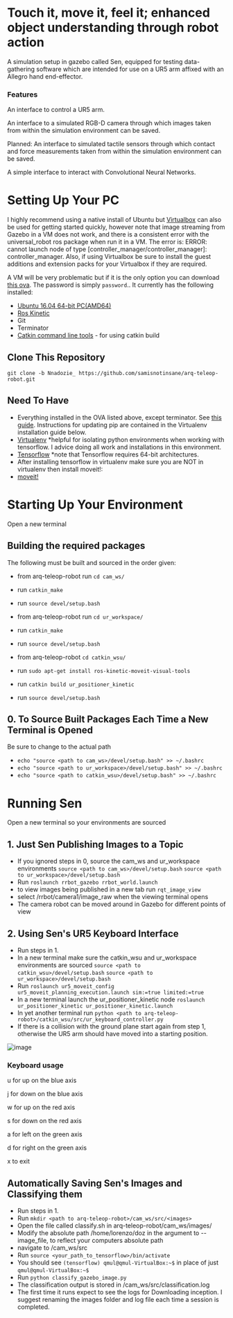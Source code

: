 # Touch it, move it, feel it; enhanced object understanding through robot action
A simulation setup in gazebo called Sen, equipped for testing data-gathering software which are intended for use on a UR5 arm affixed with an Allegro hand end-effector.

### Features

An interface to control a UR5 arm.

An interface to a simulated RGB-D camera through which images taken from within the simulation environment can be saved. 

Planned: An interface to simulated tactile sensors through which contact and force measurements taken from within the simulation environment can be saved.  

A simple interface to interact with Convolutional Neural Networks.

# Setting Up Your PC

I highly recommend using a native install of Ubuntu but [Virtualbox](https://www.virtualbox.org/wiki/Downloads) can also be used for getting started quickly, however note that image streaming from Gazebo in a VM does not work, and there is a consistent error with the universal_robot ros package when run it in a VM. The error is: ERROR: cannot launch node of type [controller_manager/controller_manager]: controller_manager. Also, if using Virtualbox be sure to install the guest additions and extension packs for your Virtualbox if they are required.

A VM will be very problematic but if it is the only option you can download [this ova](https://drive.google.com/open?id=1xC5ZKkmgtbGCBI5yzFGHQGbfDLVZCa3s). The password is simply ```password```.. It currently has the following installed:

- [Ubuntu 16.04 64-bit PC(AMD64)](http://old-releases.ubuntu.com/releases/14.04.0/)
- [Ros Kinetic](http://wiki.ros.org/kinetic/Installation/Ubuntu)
- Git
- Terminator
- [Catkin command line tools](http://catkin-tools.readthedocs.io/en/latest/installing.html#installing-on-ubuntu-with-apt-get) - for using catkin build


## Clone This Repository

```git clone -b Nnadozie_ https://github.com/samisnotinsane/arq-teleop-robot.git```

## Need To Have
- Everything installed in the OVA listed above, except terminator. See [this guide](https://www.ethz.ch/content/dam/ethz/special-interest/mavt/robotics-n-intelligent-systems/rsl-dam/ROS2017/how_to_setup_developer_pc.pdf). Instructions for updating pip are contained in the Virtualenv installation guide below.
- [Virtualenv](https://www.tensorflow.org/install/install_linux#InstallingVirtualenv) *helpful for isolating python environments when working with tensorflow. I advice doing all work and installations in this environment.
- [Tensorflow](https://www.tensorflow.org/install/install_linux) *note that Tensorflow requires 64-bit architectures.
- After installing tensorflow in virtualenv make sure you are NOT in virtualenv then install moveit!:
- [moveit!](http://moveit.ros.org/install/)

# Starting Up Your Environment

Open a new terminal

## Building the required packages
The following must be built and sourced in the order given:

- from arq-teleop-robot run ```cd cam_ws/```
- run ```catkin_make```
- run ```source devel/setup.bash```

- from arq-teleop-robot run ```cd ur_workspace/```
- run ```catkin_make```
- run ```source devel/setup.bash```

- from arq-teleop-robot ```cd catkin_wsu/```
- run ```sudo apt-get install ros-kinetic-moveit-visual-tools```
- run ```catkin build ur_positioner_kinetic```
- run ```source devel/setup.bash```

## 0. To Source Built Packages Each Time a New Terminal is Opened

Be sure to change <path to cam_ws> to the actual path

- ```echo "source <path to cam_ws>/devel/setup.bash" >> ~/.bashrc```
- ```echo "source <path to ur_workspace>/devel/setup.bash" >> ~/.bashrc```
- ```echo "source <path to catkin_wsu>/devel/setup.bash" >> ~/.bashrc```  

# Running Sen

Open a new terminal so your environments are sourced

## 1. Just Sen Publishing Images to a Topic

- If you ignored steps in 0, source the cam_ws and ur_workspace environments ```source <path to cam_ws>/devel/setup.bash``` ```source <path to ur_workspace>/devel/setup.bash```
- Run ```roslaunch rrbot_gazebo rrbot_world.launch```
- to view images being published in a new tab run ```rqt_image_view```
- select /rrbot/camera1/image_raw when the viewing terminal opens
- The camera robot can be moved around in Gazebo for different points of view

## 2. Using Sen's UR5 Keyboard Interface
- Run steps in 1.
- In a new terminal make sure the catkin_wsu and ur_workspace environments are sourced ```source <path to catkin_wsu>/devel/setup.bash``` ```source <path to ur_workspace>/devel/setup.bash```
- Run ```roslaunch ur5_moveit_config ur5_moveit_planning_execution.launch sim:=true limited:=true```
- In a new terminal launch the ur_positioner_kinetic node ```roslaunch ur_positioner_kinetic ur_positioner_kinetic.launch```
- In yet another terminal run ```python <path to arq-teleop-robot>/catkin_wsu/src/ur_keyboard_controller.py```
- If there is a collision with the ground plane start again from step 1, otherwise the UR5 arm should have moved into a starting position.

![image](https://user-images.githubusercontent.com/15310842/39326494-152340b2-498d-11e8-8e26-bfd28a7611b0.png)

### Keyboard usage
u for up on the blue axis

j for down on the blue axis

w for up on the red axis

s for down on the red axis

a for left on the green axis

d for right on the green axis

x to exit

## Automatically Saving Sen's Images and Classifying them
- Run steps in 1.
- Run ```mkdir <path to arq-teleop-robot>/cam_ws/src/<images>```
- Open the file called classify.sh in arq-teleop-robot/cam_ws/images/
- Modify the absolute path /home/lorenzo/doz in the argument to --image_file, to reflect your computers absolute path
- navigate to <path to arq-teleop-robot>/cam_ws/src
- Run ```source <your_path_to_tensorflow>/bin/activate```
- You should see ```(tensorflow) qmul@qmul-VirtualBox:~$``` in place of just ```qmul@qmul-VirtualBox:~$```
- Run ```python classify_gazebo_image.py```
- The classification output is stored in <path to arq-teleop-robot>/cam_ws/src/classification.log
- The first time it runs expect to see the logs for Downloading inception. I suggest renaming the images folder and log file each time a session is completed.






